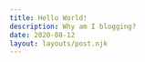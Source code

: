 ```yaml
---
title: Hello World!
description: Why am I blogging?
date: 2020-08-12
layout: layouts/post.njk
---
```

